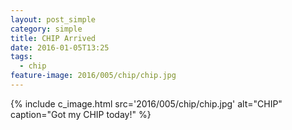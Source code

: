 ```yaml
---
layout: post_simple
category: simple
title: CHIP Arrived
date: 2016-01-05T13:25
tags:
  - chip
feature-image: 2016/005/chip/chip.jpg
---
```


{% include c_image.html src='2016/005/chip/chip.jpg' alt="CHIP" caption="Got my CHIP today!" %}
